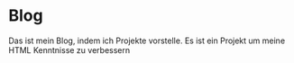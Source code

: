 # Blog
Das ist mein Blog, indem ich Projekte vorstelle. Es ist ein Projekt um meine HTML Kenntnisse zu verbessern 